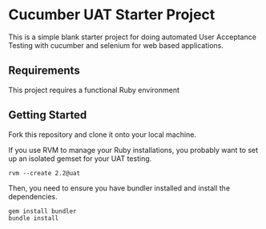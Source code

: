 # Cucumber UAT Starter Project

This is a simple blank starter project for doing automated User
Acceptance Testing with cucumber and selenium for web based
applications.

## Requirements

This project requires a functional Ruby environment

## Getting Started

Fork this repository and clone it onto your local machine.

If you use RVM to manage your Ruby installations, you probably want to
set up an isolated gemset for your UAT testing.

```
rvm --create 2.2@uat
```

Then, you need to ensure you have bundler installed and install the
dependencies.

```
gem install bundler
bundle install
```


